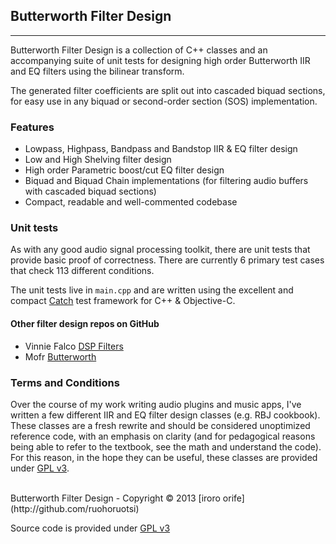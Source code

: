 ## Butterworth Filter Design
---

Butterworth Filter Design is a collection of C++ classes and an accompanying suite of unit tests for designing high order Butterworth IIR and EQ filters using the bilinear transform. 

The generated filter coefficients are split out into cascaded biquad sections, for easy use in any biquad or second-order section (SOS) implementation.

### Features
- Lowpass, Highpass, Bandpass and Bandstop IIR & EQ filter design 
- Low and High Shelving filter design
- High order Parametric boost/cut EQ filter design
- Biquad and Biquad Chain implementations (for filtering audio buffers with cascaded biquad sections)
- Compact, readable and well-commented codebase


### Unit tests
As with any good audio signal processing toolkit, there are unit tests that provide basic proof of correctness. There are currently 6 primary test cases that check 113 different conditions.

The unit tests live in `main.cpp` and are written using the excellent and compact [Catch](https://github.com/philsquared/Catch) test framework for C++ & Objective-C.

#### Other filter design repos on GitHub
* Vinnie Falco	[DSP Filters](https://github.com/vinniefalco/DSPFilters)
* Mofr	[Butterworth](https://github.com/mofr/Butterworth)

### Terms and Conditions
Over the course of my work writing audio plugins and music apps, I've written a few different IIR and EQ filter design classes (e.g. RBJ cookbook). These classes are a fresh rewrite and should be considered unoptimized reference code, with an emphasis on clarity (and for pedagogical reasons being able to refer to the textbook, see the math and understand the code). For this reason, in the hope they can be useful, these classes are provided under [GPL v3](http://www.gnu.org/licenses/gpl.html). 

<br/>
Butterworth Filter Design - Copyright © 2013 [iroro orife](http://github.com/ruohoruotsi)

Source code is provided under [GPL v3](http://www.gnu.org/licenses/gpl.html)